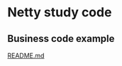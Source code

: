 # Netty study code

## Business code example

[README.md](./app/src/main/java/dev/juhyung/study/netty/business/README.md)
